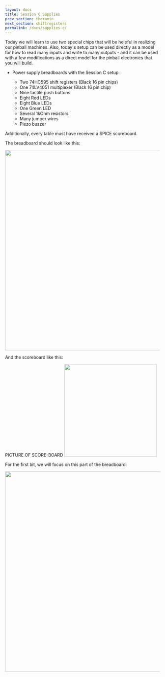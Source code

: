 ```yaml
---
layout: docs
title: Session C Supplies
prev_section: theramin
next_section: shiftregisters
permalink: /docs/supplies-c/
---
```


Today we will learn to use two special chips that will be helpful in realizing our pinball machines. Also, today's setup can be used directly as a model for how to read many inputs and write to many outputs - and it can be used with a few modifications as a direct model for the pinball electronics that you will build.

- Power supply breadboards with the Session C setup:

    - Two 74HC595 shift registers (Black 16 pin chips)
    - One 74LV4051 multiplexer    (Black 16 pin chip)
    - Nine tactile push buttons
    - Eight Red LEDs
    - Eight Blue LEDs
    - One Green LED
    - Several 1kOhm resistors
    - Many jumper wires
    - Piezo buzzer

Additionally, every table must have received a SPICE scoreboard.

The breadboard should look like this:

<img src="{{ site.baseurl }}/img/c-breadboard.png" style="width: 650px"/>

And the scoreboard like this:

PICTURE OF SCORE-BOARD
<img src="{{ site.baseurl }}/img/wes.png" style="width: 300px"/>

For the first bit, we will focus on this part of the breadboard:

<img src="{{ site.baseurl }}/img/c-shiftreg-led-area.png" style="width: 650px"/>


